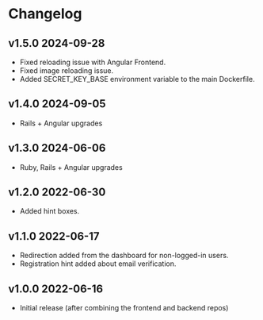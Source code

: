 # Changelog

## v1.5.0 2024-09-28

* Fixed reloading issue with Angular Frontend.
* Fixed image reloading issue.
* Added SECRET_KEY_BASE environment variable to the main Dockerfile.

## v1.4.0 2024-09-05

* Rails + Angular upgrades

## v1.3.0 2024-06-06

* Ruby, Rails + Angular upgrades

## v1.2.0 2022-06-30

* Added hint boxes.

## v1.1.0 2022-06-17

* Redirection added from the dashboard for non-logged-in users.
* Registration hint added about email verification.

## v1.0.0 2022-06-16

* Initial release (after combining the frontend and backend repos)
